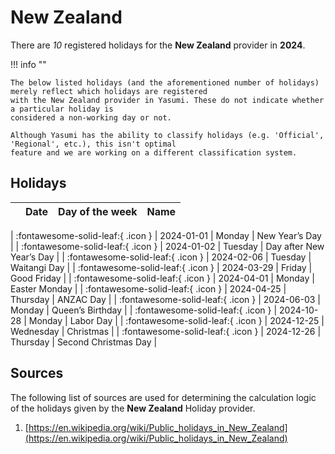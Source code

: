 # New Zealand

There are _10_ registered holidays for the **New Zealand** provider in **2024**.

!!! info ""

    The below listed holidays (and the aforementioned number of holidays) merely reflect which holidays are registered
    with the New Zealand provider in Yasumi. These do not indicate whether a particular holiday is
    considered a non-working day or not.

    Although Yasumi has the ability to classify holidays (e.g. 'Official', 'Regional', etc.), this isn't optimal
    feature and we are working on a different classification system.

## Holidays

|     | Date | Day of the week | Name |
| --- | ---- | --------------- | ---- |

| :fontawesome-solid-leaf:{ .icon } | 2024-01-01 | Monday | New Year’s Day |
| :fontawesome-solid-leaf:{ .icon } | 2024-01-02 | Tuesday | Day after New Year’s Day |
| :fontawesome-solid-leaf:{ .icon } | 2024-02-06 | Tuesday | Waitangi Day |
| :fontawesome-solid-leaf:{ .icon } | 2024-03-29 | Friday | Good Friday |
| :fontawesome-solid-leaf:{ .icon } | 2024-04-01 | Monday | Easter Monday |
| :fontawesome-solid-leaf:{ .icon } | 2024-04-25 | Thursday | ANZAC Day |
| :fontawesome-solid-leaf:{ .icon } | 2024-06-03 | Monday | Queen’s Birthday |
| :fontawesome-solid-leaf:{ .icon } | 2024-10-28 | Monday | Labor Day |
| :fontawesome-solid-leaf:{ .icon } | 2024-12-25 | Wednesday | Christmas |
| :fontawesome-solid-leaf:{ .icon } | 2024-12-26 | Thursday | Second Christmas Day |

## Sources

The following list of sources are used for determining the calculation logic of
the holidays given by the **New Zealand** Holiday provider.

1. [https://en.wikipedia.org/wiki/Public_holidays_in_New_Zealand](https://en.wikipedia.org/wiki/Public_holidays_in_New_Zealand)
